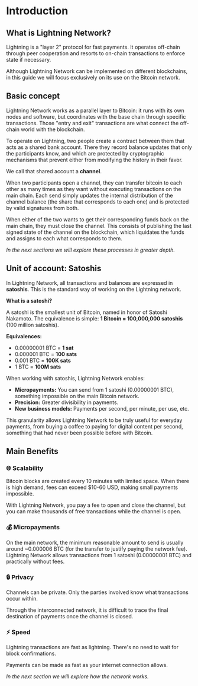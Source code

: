 # Introduction

<div class="lightning-intro">

## What is Lightning Network?

<div class="intro-card">
Lightning is a "layer 2" protocol for fast payments. It operates off-chain through peer cooperation and resorts to on-chain transactions to enforce state if necessary.

Although Lightning Network can be implemented on different blockchains, in this guide we will focus exclusively on its use on the Bitcoin network.
</div>

## Basic concept

<div class="intro-card">

Lightning Network works as a parallel layer to Bitcoin: it runs with its own nodes and software, but coordinates with the base chain through specific transactions. Those "entry and exit" transactions are what connect the off-chain world with the blockchain.

To operate on Lightning, two people create a contract between them that acts as a shared bank account. There they record balance updates that only the participants know, and which are protected by cryptographic mechanisms that prevent either from modifying the history in their favor.

We call that shared account a **channel**.

When two participants open a channel, they can transfer bitcoin to each other as many times as they want without executing transactions on the main chain. Each send simply updates the internal distribution of the channel balance (the share that corresponds to each one) and is protected by valid signatures from both.

When either of the two wants to get their corresponding funds back on the main chain, they must close the channel. This consists of publishing the last signed state of the channel on the blockchain, which liquidates the funds and assigns to each what corresponds to them.

_In the next sections we will explore these processes in greater depth._

</div>

## Unit of account: Satoshis

<div class="intro-card">

In Lightning Network, all transactions and balances are expressed in **satoshis**. This is the standard way of working on the Lightning network.

**What is a satoshi?**

A satoshi is the smallest unit of Bitcoin, named in honor of Satoshi Nakamoto. The equivalence is simple: **1 Bitcoin = 100,000,000 satoshis** (100 million satoshis).

<div class="equivalences-grid">

**Equivalences:**
- 0.00000001 BTC = **1 sat**
- 0.000001 BTC = **100 sats**  
- 0.001 BTC = **100K sats**
- 1 BTC = **100M sats**

</div>

When working with satoshis, Lightning Network enables:

- **Micropayments:** You can send from 1 satoshi (0.00000001 BTC), something impossible on the main Bitcoin network.
- **Precision:** Greater divisibility in payments.
- **New business models:** Payments per second, per minute, per use, etc.

This granularity allows Lightning Network to be truly useful for everyday payments, from buying a coffee to paying for digital content per second, something that had never been possible before with Bitcoin.

</div>

## Main Benefits

### 🌐 Scalability

<div class="benefit-card">
Bitcoin blocks are created every 10 minutes with limited space. When there is high demand, fees can exceed $10-60 USD, making small payments impossible.

With Lightning Network, you pay a fee to open and close the channel, but you can make thousands of free transactions while the channel is open.
</div>

### 💰 Micropayments

<div class="benefit-card">
On the main network, the minimum reasonable amount to send is usually around ~0.000006 BTC (for the transfer to justify paying the network fee). Lightning Network allows transactions from 1 satoshi (0.00000001 BTC) and practically without fees.
</div>

### 🔒 Privacy

<div class="benefit-card">
Channels can be private. Only the parties involved know what transactions occur within.

Through the interconnected network, it is difficult to trace the final destination of payments once the channel is closed.
</div>

### ⚡ Speed

<div class="benefit-card">
Lightning transactions are fast as lightning. There's no need to wait for block confirmations.

Payments can be made as fast as your internet connection allows.
</div>


_In the next section we will explore how the network works._

</div>